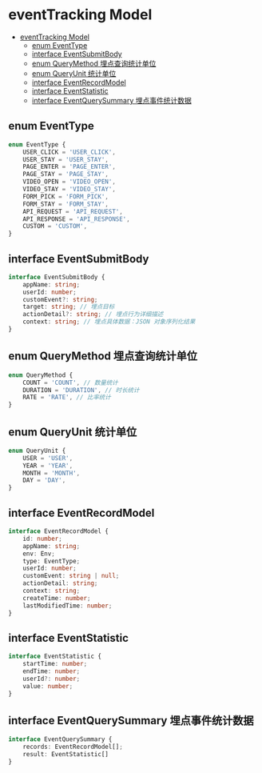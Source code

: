 # eventTracking Model

<!-- TOC -->

- [eventTracking Model](#eventtracking-model)
  - [enum EventType](#enum-eventtype)
  - [interface EventSubmitBody](#interface-eventsubmitbody)
  - [enum QueryMethod 埋点查询统计单位](#enum-querymethod-埋点查询统计单位)
  - [enum QueryUnit 统计单位](#enum-queryunit-统计单位)
  - [interface EventRecordModel](#interface-eventrecordmodel)
  - [interface EventStatistic](#interface-eventstatistic)
  - [interface EventQuerySummary 埋点事件统计数据](#interface-eventquerysummary-埋点事件统计数据)

<!-- /TOC -->

## enum EventType

```ts
enum EventType {
    USER_CLICK = 'USER_CLICK',
    USER_STAY = 'USER_STAY',
    PAGE_ENTER = 'PAGE_ENTER',
    PAGE_STAY = 'PAGE_STAY',
    VIDEO_OPEN = 'VIDEO_OPEN',
    VIDEO_STAY = 'VIDEO_STAY',
    FORM_PICK = 'FORM_PICK',
    FORM_STAY = 'FORM_STAY',
    API_REQUEST = 'API_REQUEST',
    API_RESPONSE = 'API_RESPONSE',
    CUSTOM = 'CUSTOM',
}
```

## interface EventSubmitBody

```ts
interface EventSubmitBody {
    appName: string;
    userId: number;
    customEvent?: string;
    target: string; // 埋点目标
    actionDetail?: string; // 埋点行为详细描述
    context: string; // 埋点具体数据：JSON 对象序列化结果
}
```

## enum QueryMethod 埋点查询统计单位

```ts
enum QueryMethod {
    COUNT = 'COUNT', // 数量统计
    DURATION = 'DURATION', // 时长统计
    RATE = 'RATE', // 比率统计
}
```

## enum QueryUnit 统计单位

```ts
enum QueryUnit {
    USER = 'USER',
    YEAR = 'YEAR',
    MONTH = 'MONTH',
    DAY = 'DAY',
}
```

## interface EventRecordModel

```ts
interface EventRecordModel {
    id: number;
    appName: string;
    env: Env;
    type: EventType;
    userId: number;
    customEvent: string | null;
    actionDetail: string;
    context: string;
    createTime: number;
    lastModifiedTime: number;
}
```

## interface EventStatistic

```ts
interface EventStatistic {
    startTime: number;
    endTime: number;
    userId?: number;
    value: number;
}
```

## interface EventQuerySummary 埋点事件统计数据

```ts
interface EventQuerySummary {
    records: EventRecordModel[];
    result: EventStatistic[]
}
```
